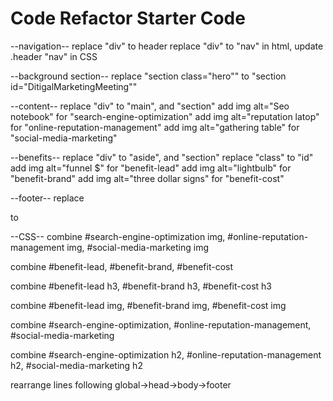 # Code Refactor Starter Code
--navigation--
replace "div" to header
replace "div" to "nav" in html, update .header "nav" in CSS

--background section--
replace "section class="hero"" to "section id="DitigalMarketingMeeting""

--content--
replace "div" to "main", and "section" 
add img alt="Seo notebook" for "search-engine-optimization"
add img alt="reputation latop" for "online-reputation-management"
add img alt="gathering table" for "social-media-marketing"
    
--benefits--
replace "div" to "aside", and "section"
replace "class" to "id"
add img alt="funnel $" for "benefit-lead"
add img alt="lightbulb" for "benefit-brand"
add img alt="three dollar signs" for "benefit-cost"

--footer--
replace <div> to <footer>

--CSS--
combine #search-engine-optimization img,
        #online-reputation-management img,
        #social-media-marketing img

combine #benefit-lead,
        #benefit-brand,
        #benefit-cost

combine #benefit-lead h3,
        #benefit-brand h3,
        #benefit-cost h3

combine #benefit-lead img,
        #benefit-brand img,
        #benefit-cost img

combine #search-engine-optimization,
        #online-reputation-management,
        #social-media-marketing

combine #search-engine-optimization h2,
        #online-reputation-management h2,
        #social-media-marketing h2

rearrange lines following global->head->body->footer

